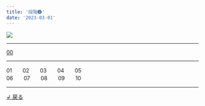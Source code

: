 ```yaml
---
title: '段階➋'
date: '2023-03-01'
---
```

![](/images/22.jpg)
***
[00](/posts/22_00)
***
01　　02　　03　　04　　05  
06　　07　　08　　09　　10
***
[ ↲ 戻る ](/posts/0)
